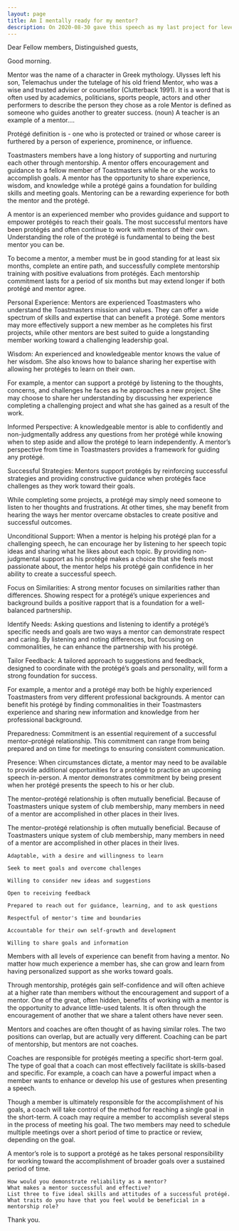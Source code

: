```yaml
---
layout: page
title: Am I mentally ready for my mentor?
description: On 2020-08-30 gave this speech as my last project for level-2 Pathways in Yulife club of Toastmasters.
---
```



Dear Fellow members,
Distinguished guests,

Good morning.

Mentor was the name of a character in Greek mythology. Ulysses left his son, Telemachus under the tutelage of his old friend Mentor, who was a wise and trusted adviser or counsellor (Clutterback 1991). It is a word that is often used by academics, politicians, sports people, actors and other performers to describe the person they chose as a role Mentor is defined as someone who guides another to greater success. (noun) A teacher is an example of a mentor....

Protégé definition is - one who is protected or trained or whose career is furthered by a person of experience, prominence, or influence.

Toastmasters members have a long history of supporting and nurturing each other through mentorship. A mentor offers encouragement and guidance to a fellow member of Toastmasters while he or she works to accomplish goals. A mentor has the opportunity to share experience, wisdom, and knowledge while a protégé gains a foundation for building skills and meeting goals. Mentoring can be a rewarding experience for both the mentor and the protégé.

A mentor is an experienced member who provides guidance and support to empower protégés to reach their goals. The most successful mentors have been protégés and often continue to work with mentors of their own. Understanding the role of the protégé is fundamental to being the best mentor you can be.

To become a mentor, a member must be in good standing for at least six months, complete an entire path, and successfully complete mentorship training with positive evaluations from protégés. Each mentorship commitment lasts for a period of six months but may extend longer if both protégé and mentor agree.

Personal Experience: Mentors are experienced Toastmasters who understand the Toastmasters mission and values. They can offer a wide spectrum of skills and expertise that can benefit a protégé. Some mentors may more effectively support a new member as he completes his first projects, while other mentors are best suited to guide a longstanding member working toward a challenging leadership goal.

Wisdom: An experienced and knowledgeable mentor knows the value of her wisdom. She also knows how to balance sharing her expertise with allowing her protégés to learn on their own.

For example, a mentor can support a protégé by listening to the thoughts, concerns, and challenges he faces as he approaches a new project. She may choose to share her understanding by discussing her experience completing a challenging project and what she has gained as a result of the work.

Informed Perspective: A knowledgeable mentor is able to confidently and non-judgmentally address any questions from her protégé while knowing when to step aside and allow the protégé to learn independently. A mentor’s perspective from time in Toastmasters provides a framework for guiding any protégé.

Successful Strategies: Mentors support protégés by reinforcing successful strategies and providing constructive guidance when protégés face challenges as they work toward their goals.

While completing some projects, a protégé may simply need someone to listen to her thoughts and frustrations. At other times, she may benefit from hearing the ways her mentor overcame obstacles to create positive and successful outcomes.

Unconditional Support: When a mentor is helping his protégé plan for a challenging speech, he can encourage her by listening to her speech topic ideas and sharing what he likes about each topic. By providing non-judgmental support as his protégé makes a choice that she feels most passionate about, the mentor helps his protégé gain confidence in her ability to create a successful speech.

Focus on Similarities: A strong mentor focuses on similarities rather than differences. Showing respect for a protégé’s unique experiences and background builds a positive rapport that is a foundation for a well-balanced partnership.

Identify Needs: Asking questions and listening to identify a protégé’s specific needs and goals are two ways a mentor can demonstrate respect and caring. By listening and noting differences, but focusing on commonalities, he can enhance the partnership with his protégé.

Tailor Feedback: A tailored approach to suggestions and feedback, designed to coordinate with the protégé’s goals and personality, will form a strong foundation for success.

For example, a mentor and a protégé may both be highly experienced Toastmasters from very different professional backgrounds. A mentor can benefit his protégé by finding commonalities in their Toastmasters experience and sharing new information and knowledge from her professional background.

Preparedness: Commitment is an essential requirement of a successful mentor–protégé relationship. This commitment can range from being prepared and on time for meetings to ensuring consistent communication.

Presence: When circumstances dictate, a mentor may need to be available to provide additional opportunities for a protégé to practice an upcoming speech in-person. A mentor demonstrates commitment by being present when her protégé presents the speech to his or her club.

The mentor–protégé relationship is often mutually beneficial. Because of Toastmasters unique system of club membership, many members in need of a mentor are accomplished in other places in their lives.

The mentor–protégé relationship is often mutually beneficial. Because of Toastmasters unique system of club membership, many members in need of a mentor are accomplished in other places in their lives.

    Adaptable, with a desire and willingness to learn

    Seek to meet goals and overcome challenges

    Willing to consider new ideas and suggestions

    Open to receiving feedback

    Prepared to reach out for guidance, learning, and to ask questions

    Respectful of mentor's time and boundaries

    Accountable for their own self-growth and development

    Willing to share goals and information

Members with all levels of experience can benefit from having a mentor. No matter how much experience a member has, she can grow and learn from having personalized support as she works toward goals.

Through mentorship, protégés gain self-confidence and will often achieve at a higher rate than members without the encouragement and support of a mentor. One of the great, often hidden, benefits of working with a mentor is the opportunity to advance little-used talents. It is often through the encouragement of another that we share a talent others have never seen.

Mentors and coaches are often thought of as having similar roles. The two positions can overlap, but are actually very different. Coaching can be part of mentorship, but mentors are not coaches.

Coaches are responsible for protégés meeting a specific short-term goal. The type of goal that a coach can most effectively facilitate is skills-based and specific. For example, a coach can have a powerful impact when a member wants to enhance or develop his use of gestures when presenting a speech.

Though a member is ultimately responsible for the accomplishment of his goals, a coach will take control of the method for reaching a single goal in the short-term. A coach may require a member to accomplish several steps in the process of meeting his goal. The two members may need to schedule multiple meetings over a short period of time to practice or review, depending on the goal.

A mentor’s role is to support a protégé as he takes personal responsibility for working toward the accomplishment of broader goals over a sustained period of time.


    How would you demonstrate reliability as a mentor?
    What makes a mentor successful and effective?
    List three to five ideal skills and attitudes of a successful protégé.
    What traits do you have that you feel would be beneficial in a mentorship role?


Thank you.